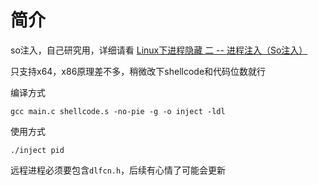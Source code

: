 # 简介

so注入，自己研究用，详细请看 [Linux下进程隐藏 二 -- 进程注入（So注入）](https://9bie.org/index.php/archives/822/)


只支持x64，x86原理差不多，稍微改下shellcode和代码位数就行

编译方式

```
gcc main.c shellcode.s -no-pie -g -o inject -ldl
```
使用方式
```
./inject pid
```
远程进程必须要包含`dlfcn.h`，后续有心情了可能会更新